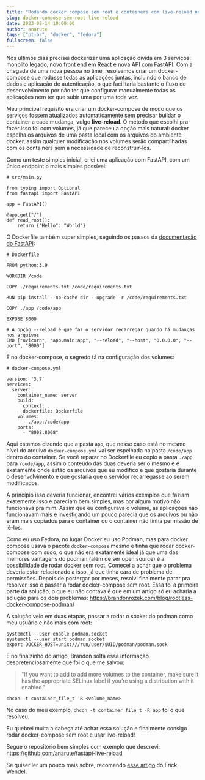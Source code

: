 ```yaml
---
title: "Rodando docker compose sem root e containers com live-reload no Fedora"
slug: docker-compose-sem-root-live-reload
date: 2023-08-14 10:00:00
author: anarute
tags: ["pt-br", "docker", "fedora"]
fullscreen: false
---
```


Nos últimos dias precisei dockerizar uma aplicação divida em 3 serviços:
monolito legado, novo front end em React e nova API com FastAPI. Com a chegada
de uma nova pessoa no time, resolvemos criar um docker-compose que rodasse todas
as aplicações juntas, incluindo o banco de dados e aplicação de autenticação, o
que facilitaria bastante o fluxo de desenvolvimento por não ter que configurar
manualmente todas as aplicações nem ter que subir uma por uma toda vez.

Meu principal requisito era criar um docker-compose de modo que os serviços
fossem atualizados automaticamente sem precisar buildar o container a cada
mudança, vulgo **live-reload**. O método que escolhi pra fazer isso foi com
volumes, já que pareceu a opção mais natural: docker espelha os arquivos de uma
pasta local com os arquivos do ambiente docker, assim qualquer modificação nos
volumes serão compartilhadas com os containers sem a necessidade de
reconstruir-los.

Como um teste simples inicial, criei uma aplicação com FastAPI, com um único
endpoint o mais simples possível:

```
# src/main.py

from typing import Optional
from fastapi import FastAPI

app = FastAPI()

@app.get("/")
def read_root():
    return {"Hello": "World"}
```

O Dockerfile também super simples, seguindo os passos da [documentação do
FastAPI](https://fastapi.tiangolo.com/deployment/docker/):

```
# Dockerfile

FROM python:3.9

WORKDIR /code

COPY ./requirements.txt /code/requirements.txt

RUN pip install --no-cache-dir --upgrade -r /code/requirements.txt

COPY ./app /code/app

EXPOSE 8000

# A opção --reload é que faz o servidor recarregar quando há mudanças nos arquivos
CMD ["uvicorn", "app.main:app", "--reload", "--host", "0.0.0.0", "--port", "8000"]

```

E no docker-compose, o segredo tá na configuração dos volumes:

```
# docker-compose.yml

version: '3.7'
services:
  server:
    container_name: server
    build:
      context: .
      dockerfile: Dockerfile
    volumes:
      - ./app:/code/app
    ports:
      - "8008:8008"
```

Aqui estamos dizendo que a pasta `app`, que nesse caso está no mesmo nível do
arquivo `docker-compose.yml` vai ser espelhada na pasta `/code/app` dentro do
container. Se você reparar no Dockerfile eu copio a pasta `./app` para
`/code/app`, assim o conteúdo das duas deveria ser o mesmo e é exatamente onde
estão os arquivos que eu modifico e que gostaria durante o desenvolvimento e que
gostaria que o servidor recarregasse ao serem modificados.

A princípio isso deveria funcionar, encontrei vários exemplos que faziam
exatemente isso e pareciam bem simples, mas por algum motivo não funcionava pra
mim. Assim que eu configurava o volume, as aplicações não funcionavam mais e
investigando um pouco parecia que os arquivos ou não eram mais copiados para o
container ou o container não tinha permissão de lê-los.

Como eu uso Fedora, no lugar Docker eu uso Podman, mas para docker compose usava
o pacote `docker-compose` mesmo e tinha que rodar docker-compose com sudo, o que
não era exatamente ideal já que uma das melhores vantagens do podman (além de
ser open source) é a possibilidade de rodar docker sem root. Comecei a achar que
o problema deveria estar relacionado a isso, já que tinha cara de problema de
permissões. Depois de postergar por meses, resolvi finalmente parar pra resolver
isso e passar a rodar docker-compose sem root. Essa foi a primeira parte da
solução, o que eu não contava é que em um artigo só eu acharia a solução para os
dois problemas: https://brandonrozek.com/blog/rootless-docker-compose-podman/


A solução veio em duas etapas, passar a rodar o socket do podman como meu
usuário e não mais com root:

```
systemctl --user enable podman.socket
systemctl --user start podman.socket
export DOCKER_HOST=unix:///run/user/$UID/podman/podman.sock
```

E no finalzinho do artigo, Brandon solta essa informação despretenciosamente que
foi o que me salvou:

> "If you want to add to add more volumes to the container, make sure it has the
> appropriate SELinux label if you’re using a distribution with it enabled."

`chcon -t container_file_t -R <volume_name>`

No caso do meu exemplo, `chcon -t container_file_t -R app` foi o que resolveu.

Eu quebrei muita a cabeça até achar essa solução e finalmente consigo rodar
docker-compose sem root e usar live-reload!

Segue o repositório bem simples com exemplo que descrevi:
https://github.com/anarute/fastapi-live-reload

Se quiser ler um pouco mais sobre, recomendo [esse
artigo](https://www.freecodecamp.org/news/how-to-enable-live-reload-on-docker-based-applications/)
do Erick Wendel.

